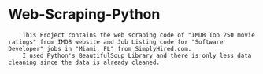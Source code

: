 # Web-Scraping-Python

        This Project contains the web scraping code of "IMDB Top 250 movie ratings" from IMDB website and Job Listing code for "Software Developer" jobs in "Miami, FL" from SimplyHired.com.
        I used Python's BeautifulSoup Library and there is only less data cleaning since the data is already cleaned.
